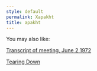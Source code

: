 ```yaml
---
style: default
permalink: Xapakht
title: apakht
---
```

You may also like:

[Transcript of meeting, June 2 1972](http://scp-wiki.net/transcript-of-meeting-june-2-1972)

[Tearing Down](http://scp-wiki.net/tearing-down)
